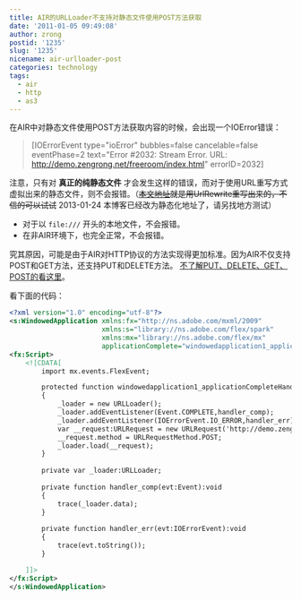 ```yaml
---
title: AIR的URLLoader不支持对静态文件使用POST方法获取
date: '2011-01-05 09:49:08'
author: zrong
postid: '1235'
slug: '1235'
nicename: air-urlloader-post
categories: technology
tags:
  - air
  - http
  - as3
---
```


在AIR中对静态文件使用POST方法获取内容的时候，会出现一个IOError错误：

> [IOErrorEvent type="ioError" bubbles=false cancelable=false
> eventPhase=2 text="Error \#2032: Stream Error. URL:
> http://demo.zengrong.net/freeroom/index.html" errorID=2032]

注意，只有对 **真正的纯静态文件** 才会发生这样的错误，而对于使用URL重写方式虚拟出来的静态文件，则不会报错。（<del>[本文地址](https://blog.zengrong.net/post/1235.html)就是用UrlRewrite重写出来的，不信的可以试试</del> 2013-01-24 本博客已经改为静态化地址了，请另找地方测试）

- 对于以 `file:///` 开头的本地文件，不会报错。
- 在非AIR环境下，也完全正常，不会报错。

究其原因，可能是由于AIR对HTTP协议的方法实现得更加标准。因为AIR不仅支持POST和GET方法，还支持PUT和DELETE方法。 [不了解PUT、DELETE、GET、POST的看这里](https://blog.zengrong.net/post/1802.html)。

看下面的代码：<!--more-->

``` xml
<?xml version="1.0" encoding="utf-8"?>
<s:WindowedApplication xmlns:fx="http://ns.adobe.com/mxml/2009" 
                       xmlns:s="library://ns.adobe.com/flex/spark" 
                       xmlns:mx="library://ns.adobe.com/flex/mx"
                       applicationComplete="windowedapplication1_applicationCompleteHandler(event)">
<fx:Script>
    <![CDATA[
        import mx.events.FlexEvent;

        protected function windowedapplication1_applicationCompleteHandler(event:FlexEvent):void
        {
            _loader = new URLLoader();
            _loader.addEventListener(Event.COMPLETE,handler_comp);
            _loader.addEventListener(IOErrorEvent.IO_ERROR,handler_err);
            var __request:URLRequest = new URLRequest('http://demo.zengrong.net/freeroom/index.html');
            __request.method = URLRequestMethod.POST;
            _loader.load(__request);
        }
        
        private var _loader:URLLoader;
        
        private function handler_comp(evt:Event):void
        {
            trace(_loader.data);
        }
        
        private function handler_err(evt:IOErrorEvent):void
        {
            trace(evt.toString());
        }

    ]]>
</fx:Script>
</s:WindowedApplication>
```
